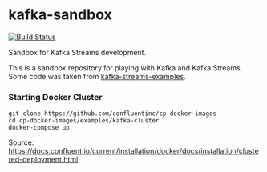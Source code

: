 # kafka-sandbox

[![Build Status](https://travis-ci.org/chrisgleissner/kafka-sandbox.svg?branch=master)](https://travis-ci.org/chrisgleissner/kafka-sandbox)

Sandbox for Kafka Streams development.

This is a sandbox repository for playing with Kafka and Kafka Streams. Some code was taken from [kafka-streams-examples](https://github.com/confluentinc/kafka-streams-examples).

### Starting Docker Cluster
```
git clone https://github.com/confluentinc/cp-docker-images
cd cp-docker-images/examples/kafka-cluster
docker-compose up
```
Source: https://docs.confluent.io/current/installation/docker/docs/installation/clustered-deployment.html

